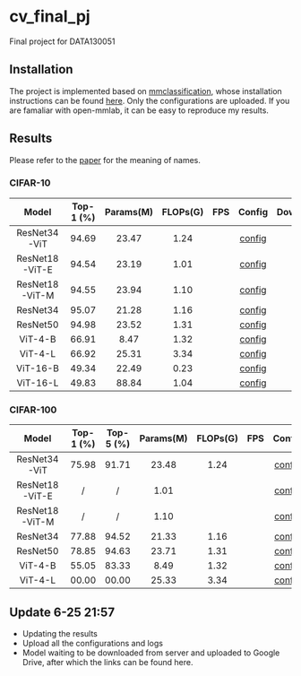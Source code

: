 # cv_final_pj
Final project for DATA130051

## Installation
The project is implemented based on [mmclassification](https://github.com/open-mmlab/mmclassification), whose installation instructions can be found [here](https://github.com/open-mmlab/mmclassification/blob/master/docs/install.md). Only the configurations are uploaded. If you are famaliar with open-mmlab, it can be easy to reproduce my results.

## Results
Please refer to the [paper](https://drive.google.com/file/d/1xtjBugR5Lr6QX6pLU_tfM0Ua2f9GB0Kt/view?usp=sharing) for the meaning of names.

### CIFAR-10
| Model          | Top-1 (%) | Params(M) | FLOPs(G) | FPS | Config                                               | Download                                       |
| :------------: | :-------: | :-------: | :------: | :-: |:---------------------------------------------------: | :-------------------------------------------:  |
| ResNet34-ViT   | 94.69     | 23.47     | 1.24     |     | [config](./configs/custom/resnet34_vit_cifar10.py)   | [log](./logs/resnet34_vit_cifar10.log)
| ResNet18-ViT-E | 94.54     | 23.19     | 1.01     |     | [config](./configs/custom/resnet18_vit_E_cifar10.py) | [log](./logs/resnet18_vit_E_cifar10.log)
| ResNet18-ViT-M | 94.55     | 23.94     | 1.10     |     | [config](./configs/custom/resnet18_vit_M_cifar10.py) | [log](./logs/resnet18_vit_M_cifar10.log)
| ResNet34       | 95.07     | 21.28     | 1.16     |     | [config](./configs/custom/resnet34_cifar10.py)       | [log](./logs/resnet34_cifar10.log)
| ResNet50       | 94.98     | 23.52     | 1.31     |     | [config](./configs/custom/resnet50_cifar10.py)       | [log](./logs/resnet50_cifar10.log)
| ViT-4-B        | 66.91     | 8.47      | 1.32     |     | [config](./configs/custom/vit_4_B_cifar10.py)        | [log](./logs/vit_4_B_cifar10.log)
| ViT-4-L        | 66.92     | 25.31     | 3.34     |     | [config](./configs/custom/vit_4_L_cifar10.py)        | [log](./logs/vit_4_M_cifar10.log)
| ViT-16-B       | 49.34     | 22.49     | 0.23     |     | [config](./configs/custom/vit_16_B_cifar10.py)       | [log](./logs/vit_16_B_cifar10.log)
| ViT-16-L       | 49.83     | 88.84     | 1.04     |     | [config](./configs/custom/vit_16_L_cifar10.py)       | [log](./logs/vit_16_L_cifar10.log)


### CIFAR-100
| Model          | Top-1 (%) | Top-5 (%) |  Params(M) | FLOPs(G) | FPS | Config                                                | Download                                       |
| :------------: | :-------: | :-------: | :--------: | :------: | :-: |:----------------------------------------------------: | :-------------------------------------------:  |
| ResNet34-ViT   | 75.98     | 91.71     | 23.48      | 1.24     |     | [config](./configs/custom/resnet34_vit_cifar100.py)   | [logs](./log/resnet34_vit_cifar100.log)
| ResNet18-ViT-E | /         | /         | 1.01       |          |     | [config](./configs/custom/resnet18_vit_E_cifar100.py) | [logs](./log/resnet18_vit_E_cifar100.log)
| ResNet18-ViT-M | /         | /         | 1.10       |          |     | [config](./configs/custom/resnet18_vit_M_cifar100.py) | [logs](./log/resnet18_vit_M_cifar100.log)
| ResNet34       | 77.88     | 94.52     | 21.33      | 1.16     |     | [config](./configs/custom/resnet34_cifar100.py)       | [logs](./log/resnet34_cifar100.log)
| ResNet50       | 78.85     | 94.63     | 23.71      | 1.31     |     | [config](./configs/custom/resnet50_cifar100.py)       | [logs](./log/resnet50_cifar100.log)
| ViT-4-B       | 55.05     | 83.33     | 8.49       | 1.32     |      | [config](./configs/custom/vit_4_B_cifar100.py)        | [logs](./log/vit_4_B_cifar100.log)
| ViT-4-L       | 00.00     | 00.00     | 25.33      | 3.34     |      | [config](./configs/custom/vit_4_L_cifar100.py)        | [logs](./log/vit_4_L_cifar100.log)

## Update 6-25 21:57
- Updating the results
- Upload all the configurations and logs
- Model waiting to be downloaded from server and uploaded to Google Drive, after which the links can be found here.
